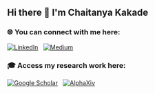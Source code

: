 ## Hi there 👋 I'm Chaitanya Kakade


<!--
**ChaitanyaK77/ChaitanyaK77** is a ✨ _special_ ✨ repository because its `README.md` (this file) appears on your GitHub profile.

Here are some ideas to get you started:

- 🔭 I’m currently working on ...
- 🌱 I’m currently learning ...
- 👯 I’m looking to collaborate on ...
- 🤔 I’m looking for help with ...
- 💬 Ask me about ...
- 📫 How to reach me: ...
- 😄 Pronouns: ...
- ⚡ Fun fact: ...
-->


### 🌐 You can connect with me here:

[![LinkedIn](https://img.shields.io/badge/LinkedIn-blue?logo=linkedin)](https://www.linkedin.com/in/chaitanya77kakade/)
&nbsp;
[![Medium](https://img.shields.io/badge/Medium-black?logo=medium)](https://medium.com/@kakadechaitanya77)

### 🎓 Access my research work here:
[![Google Scholar](https://img.shields.io/badge/Google%20Scholar-4285F4?logo=google-scholar&logoColor=white)](https://scholar.google.com/citations?user=HrkDx6EAAAAJ&hl=en)
&nbsp;
[![AlphaXiv](https://img.shields.io/badge/AlphaXiv.io-purple?logo=readthedocs&logoColor=white)](https://chaitanya.alphaxiv.io/)

